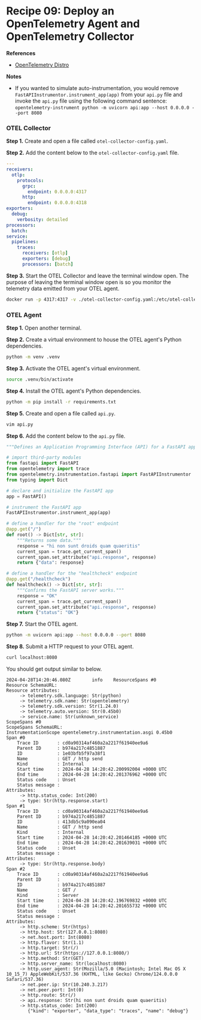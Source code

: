 # Recipe 09: Deploy an OpenTelemetry Agent and OpenTelemetry Collector

**References**
* [OpenTelemetry Distro](https://opentelemetry.io/docs/languages/python/distro/)

**Notes**  
* If you wanted to simulate auto-instrumentation, you would remove `FastAPIInstrumentor.instrument_app(app)` from your `api.py` file and invoke the `api.py` file using the following command sentence: `opentelemetry-instrument python -m uvicorn api:app --host 0.0.0.0 --port 8080`

### OTEL Collector
**Step 1.** Create and open a file called `otel-collector-config.yaml`. 

**Step 2.** Add the content below to the `otel-collector-config.yaml` file.
```yaml
---
receivers:
  otlp:
    protocols:
      grpc:
        endpoint: 0.0.0.0:4317
      http:
        endpoint: 0.0.0.0:4318
exporters:
  debug:
    verbosity: detailed
processors:
  batch:
service:
  pipelines:
    traces:
      receivers: [otlp]
      exporters: [debug]
      processors: [batch]
```

**Step 3.** Start the OTEL Collector and leave the terminal window open. The purpose of leaving the terminal window open is so you monitor the telemetry data emitted from your OTEL agent.  
```bash
docker run -p 4317:4317 -v ./otel-collector-config.yaml:/etc/otel-collector-config.yaml otel/opentelemetry-collector --config=/etc/otel-collector-config.yaml
```

### OTEL Agent
**Step 1.** Open another terminal. 

**Step 2.** Create a virtual environment to house the OTEL agent's Python dependencies. 
```bash
python -m venv .venv
```

**Step 3.** Activate the OTEL agent's virtual environment. 
```bash
source .venv/bin/activate
```

**Step 4.** Install the OTEL agent's Python dependencies. 
```bash
python -m pip install -r requirements.txt
```

**Step 5.** Create and open a file called `api.py`.
```bash
vim api.py
```

**Step 6.** Add the content below to the `api.py` file.
```python
"""Defines an Application Programming Interface (API) for a FastAPI app"""

# import third-party modules
from fastapi import FastAPI
from opentelemetry import trace
from opentelemetry.instrumentation.fastapi import FastAPIInstrumentor
from typing import Dict

# declare and initialize the FastAPI app
app = FastAPI()

# instrument the FastAPI app
FastAPIInstrumentor.instrument_app(app)

# define a handler for the "root" endpoint
@app.get("/")
def root() -> Dict[str, str]:
    """Returns some data."""
    response = "hi non sunt droids quam quaeritis"
    current_span = trace.get_current_span()
    current_span.set_attribute("api.response", response)
    return {"data": response}

# define a handler for the "healthcheck" endpoint
@app.get("/healthcheck")
def healthcheck() -> Dict[str, str]:
    """Confirms the FastAPI server works."""
    response = "OK"
    current_span = trace.get_current_span()
    current_span.set_attribute("api.response", response)
    return {"status": "OK"}
```

**Step 7.** Start the OTEL agent. 
```bash
python -m uvicorn api:app --host 0.0.0.0 --port 8080
```

**Step 8.** Submit a HTTP request to your OTEL agent. 
```bash
curl localhost:8080
```

You should get output similar to below. 
```
2024-04-28T14:20:46.080Z        info    ResourceSpans #0
Resource SchemaURL: 
Resource attributes:
     -> telemetry.sdk.language: Str(python)
     -> telemetry.sdk.name: Str(opentelemetry)
     -> telemetry.sdk.version: Str(1.24.0)
     -> telemetry.auto.version: Str(0.45b0)
     -> service.name: Str(unknown_service)
ScopeSpans #0
ScopeSpans SchemaURL: 
InstrumentationScope opentelemetry.instrumentation.asgi 0.45b0
Span #0
    Trace ID       : cd0a90314af460a2a2217f61940ee9a6
    Parent ID      : b974a217c4851887
    ID             : 1e03bfb5f97a38f1
    Name           : GET / http send
    Kind           : Internal
    Start time     : 2024-04-28 14:20:42.200992004 +0000 UTC
    End time       : 2024-04-28 14:20:42.201376962 +0000 UTC
    Status code    : Unset
    Status message : 
Attributes:
     -> http.status_code: Int(200)
     -> type: Str(http.response.start)
Span #1
    Trace ID       : cd0a90314af460a2a2217f61940ee9a6
    Parent ID      : b974a217c4851887
    ID             : 413db5c9a090ea04
    Name           : GET / http send
    Kind           : Internal
    Start time     : 2024-04-28 14:20:42.201464185 +0000 UTC
    End time       : 2024-04-28 14:20:42.201639031 +0000 UTC
    Status code    : Unset
    Status message : 
Attributes:
     -> type: Str(http.response.body)
Span #2
    Trace ID       : cd0a90314af460a2a2217f61940ee9a6
    Parent ID      : 
    ID             : b974a217c4851887
    Name           : GET /
    Kind           : Server
    Start time     : 2024-04-28 14:20:42.196769832 +0000 UTC
    End time       : 2024-04-28 14:20:42.201655732 +0000 UTC
    Status code    : Unset
    Status message : 
Attributes:
     -> http.scheme: Str(https)
     -> http.host: Str(127.0.0.1:8080)
     -> net.host.port: Int(8080)
     -> http.flavor: Str(1.1)
     -> http.target: Str(/)
     -> http.url: Str(https://127.0.0.1:8080/)
     -> http.method: Str(GET)
     -> http.server_name: Str(localhost:8080)
     -> http.user_agent: Str(Mozilla/5.0 (Macintosh; Intel Mac OS X 10_15_7) AppleWebKit/537.36 (KHTML, like Gecko) Chrome/124.0.0.0 Safari/537.36)
     -> net.peer.ip: Str(10.240.3.217)
     -> net.peer.port: Int(0)
     -> http.route: Str(/)
     -> api.response: Str(hi non sunt droids quam quaeritis)
     -> http.status_code: Int(200)
        {"kind": "exporter", "data_type": "traces", "name": "debug"}
```